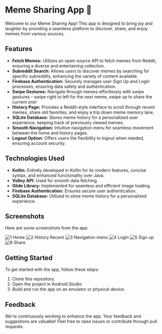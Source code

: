 # Meme Sharing App 🚀

Welcome to our Meme Sharing App! This app is designed to bring joy and laughter by providing a seamless platform to discover, share, and enjoy memes from various sources.

## Features

- **Fetch Memes:** Utilizes an open-source API to fetch memes from Reddit, ensuring a diverse and entertaining collection.
- **Subreddit Search:** Allows users to discover memes by searching for specific subreddits, enhancing the variety of content available.
- **Firebase Authentication:** Securely manages user Sign Up and Login processes, ensuring data safety and authentication.
- **Swipe Gestures:** Navigate through memes effortlessly with swipe gestures - swipe right to left for the next meme, swipe up to share the current one!
- **History Page:** Provides a Reddit-style interface to scroll through recent memes, share old favorites, and enjoy a trip down meme memory lane.
- **SQLite Database:** Stores meme history for a personalized user experience, keeping track of previously viewed memes.
- **Smooth Navigation:** Intuitive navigation menu for seamless movement between the home and history pages.
- **Logout Option:** Offers users the flexibility to logout when needed, ensuring account security.

## Technologies Used

- **Kotlin:** Entirely developed in Kotlin for its modern features, concise syntax, and enhanced functionality over Java.
- **Volley API:** Used for smooth data fetching.
- **Glide Library:** Implemented for seamless and efficient image loading.
- **Firebase Authentication:** Ensures secure user authentication.
- **SQLite Database:** Utilized to store meme history for a personalized experience.

## Screenshots

Here are some screenshots from the app:

![1 Home](https://github.com/hasanravda/MemeSharingApp/assets/73700675/6d701564-f36f-4109-8f52-575bf4ae2ae5)
![2 History Recent](https://github.com/hasanravda/MemeSharingApp/assets/73700675/0a397bf4-fb94-402c-92ad-7000cff723e2)
![3 Navigation menu](https://github.com/hasanravda/MemeSharingApp/assets/73700675/4e7c81d7-9789-4acc-98f7-1a5efdd876ff)
![4 Login](https://github.com/hasanravda/MemeSharingApp/assets/73700675/99ee32bb-7077-4beb-a155-90cd588a1382)
![5 Sign up](https://github.com/hasanravda/MemeSharingApp/assets/73700675/44c9df26-843c-4573-a7d2-6e57349b4bfd)
![6 Share](https://github.com/hasanravda/MemeSharingApp/assets/73700675/bd4ac153-7b34-4ad2-9aba-5ab48a4a8d98)


## Getting Started

To get started with the app, follow these steps:

1. Clone this repository.
2. Open the project in Android Studio.
3. Build and run the app on an emulator or physical device.


## Feedback

We're continuously working to enhance the app. Your feedback and suggestions are valuable! Feel free to raise issues or contribute through pull requests.

